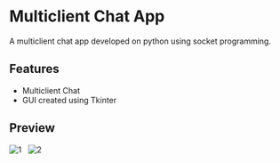 # Multiclient Chat App

A multiclient chat app developed on python using socket programming.

## Features

- Multiclient Chat
- GUI created using Tkinter

## Preview

![1](https://user-images.githubusercontent.com/53854055/167941248-d4891de4-0e36-43fe-aea3-37d12598962a.jpeg)
&nbsp;
![2](https://user-images.githubusercontent.com/53854055/167941253-481cd5e5-51a5-4860-944d-685a611d629c.jpeg)
